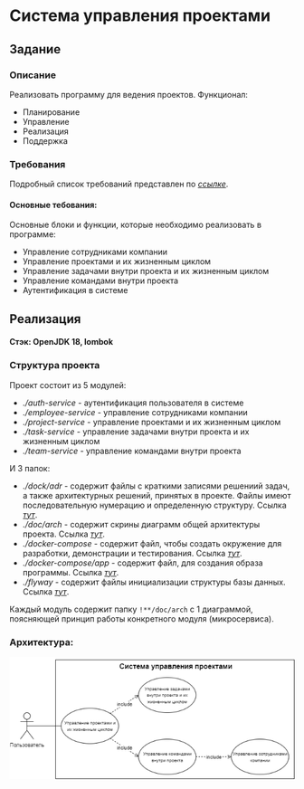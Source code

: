 # Система управления проектами

## Задание

### Описание
Реализовать программу для ведения проектов. Функционал:
* Планирование
* Управление
* Реализация
* Поддержка

### Требования
Подробный список требований представлен по _[ссылке](https://docs.google.com/document/d/1wT8dNAiJR8H30aMUjIr2DR9rXZTVNGMgpoWF-B-KgwE/edit)_.

#### Основные тебования:
Основные блоки и функции, которые необходимо реализовать в программе:
* Управление сотрудниками компании
* Управление проектами и их жизненным циклом
* Управление задачами внутри проекта и их жизненным циклом
* Управление командами внутри проекта
* Аутентификация в системе

## Реализация
#### Стэк: OpenJDK 18, lombok
### Структура проекта
Проект состоит из 5 модулей:
* _./auth-service_ - аутентификация пользователя в системе
* _./employee-service_ - управление сотрудниками компании
* _./project-service_ - управление проектами и их жизненным циклом
* _./task-service_ - управление задачами внутри проекта и их жизненным циклом
* _./team-service_ - управление командами внутри проекта

И 3 папок:
* _./dock/adr_ - содержит файлы с краткими записями решениий задач, а также архитектурных решений, принятых в проекте. 
Файлы имеют последовательную нумерацию и определенную структуру. Ссылка _[тут](https://github.com/PavelNaymovets/project_management_system/tree/develop/doc/adr)_.
* _./doc/arch_ - содержит скрины диаграмм общей архитектуры проекта. Ссылка _[тут](https://github.com/PavelNaymovets/project_management_system/tree/develop/doc/arch)_.
* _./docker-compose_ - содержит файл, чтобы создать окружение для разработки, демонстрации и тестирования. Ссылка _[тут](https://github.com/PavelNaymovets/project_management_system/blob/develop/docker-compose/docker-compose.yml)_.
* _./docker-compose/app_ - содержит файл, для создания образа программы. Ссылка _[тут](https://github.com/PavelNaymovets/project_management_system/blob/develop/docker-compose/app/Dockerfile)_.
* _./flyway_ - содержит файлы инициализации структуры базы данных. Ссылка _[тут](https://github.com/PavelNaymovets/project_management_system/blob/develop/flyway/V1__init.sql)_. 

Каждый модуль содержит папку `!**/doc/arch` с 1 диаграммой, поясняющей принцип работы конкретного модуля (микросервиса).
### Архитектура:
![Image alt](https://github.com/PavelNaymovets/project_management_system/blob/develop/doc/arch/use-case/use%20case%20diagram.png)